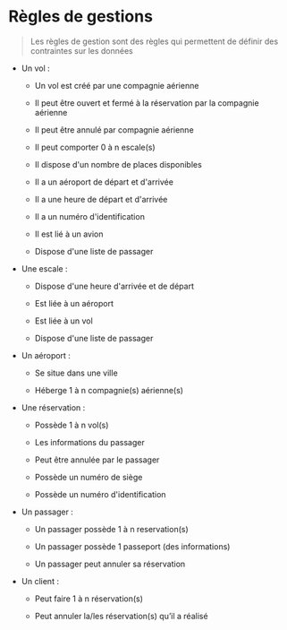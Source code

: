 # Règles de gestions
>Les règles de gestion sont des règles qui permettent de définir des contraintes sur les données

- Un vol :
  - Un vol est créé par une compagnie aérienne

  - Il peut être ouvert et fermé à la réservation par la compagnie aérienne

  - Il peut être annulé par compagnie aérienne

  - Il peut comporter 0 à n escale(s)

  - Il dispose d'un nombre de places disponibles

  - Il a un aéroport de départ et d'arrivée

  - Il a une heure de départ et d'arrivée

  - Il a un numéro d'identification

  - Il est lié à un avion

  - Dispose d'une liste de passager

- Une escale :
  - Dispose d'une heure d'arrivée et de départ

  - Est liée à un aéroport

  - Est liée à un vol
  
  - Dispose d'une liste de passager

- Un aéroport : 
  - Se situe dans une ville

  - Héberge 1 à n compagnie(s) aérienne(s)

- Une réservation : 
  - Possède 1 à n vol(s)

  - Les informations du passager

  - Peut être annulée par le passager

  - Possède un numéro de siège

  - Possède un numéro d'identification

- Un passager :
  - Un passager possède 1 à n reservation(s)

  - Un passager possède 1 passeport (des informations)

  - Un passager peut annuler sa réservation

- Un client :
  - Peut faire 1 à n réservation(s)

  - Peut annuler la/les réservation(s) qu’il a réalisé